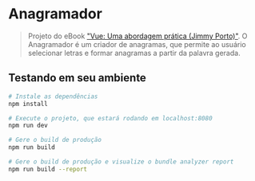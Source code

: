 # Anagramador

> Projeto do eBook [\"Vue: Uma abordagem prática (Jimmy Porto)\"](https://www.amazon.com.br/Vue-abordagem-pr%C3%A1tica-Javascript-Livro-ebook/dp/B07BL4JSSF/ref=sr_1_2?__mk_pt_BR=%C3%85M%C3%85%C5%BD%C3%95%C3%91&keywords=vue&qid=1566800994&s=gateway&sr=8-2). O Anagramador é um criador de anagramas, que permite ao usuário selecionar letras e formar anagramas a partir da palavra gerada.

## Testando em seu ambiente

``` bash
# Instale as dependências
npm install

# Execute o projeto, que estará rodando em localhost:8080
npm run dev

# Gere o build de produção
npm run build

# Gere o build de produção e visualize o bundle analyzer report
npm run build --report
```
